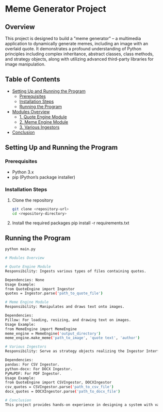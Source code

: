 # Meme Generator Project

## Overview
This project is designed to build a "meme generator" – a multimedia application to dynamically generate memes, including an image with an overlaid quote. It demonstrates a profound understanding of Python principles including complex inheritance, abstract classes, class methods, and strategy objects, along with utilizing advanced third-party libraries for image manipulation.

## Table of Contents
- [Setting Up and Running the Program](#setting-up-and-running-the-program)
  - [Prerequisites](#prerequisites)
  - [Installation Steps](#installation-steps)
  - [Running the Program](#running-the-program)
- [Modules Overview](#modules-overview)
  - [1. Quote Engine Module](#1-quote-engine-module)
  - [2. Meme Engine Module](#2-meme-engine-module)
  - [3. Various Ingestors](#3-various-ingestors)
- [Conclusion](#conclusion)

## Setting Up and Running the Program

### Prerequisites
- Python 3.x
- pip (Python’s package installer)

### Installation Steps
1. Clone the repository
   ```sh
   git clone <repository-url>
   cd <repository-directory>

2. Install the required packages
    pip install -r requirements.txt

## Running the Program
   ```sh
   python main.py

# Modules Overview

# Quote Engine Module
Responsibility: Ingests various types of files containing quotes.

Dependencies: None
Usage Example:
from QuoteEngine import Ingestor
quotes = Ingestor.parse('path_to_quote_file')

# Meme Engine Module
Responsibility: Manipulates and draws text onto images.

Dependencies:
Pillow: For loading, resizing, and drawing text on images.
Usage Example:
from MemeEngine import MemeEngine
meme_engine = MemeEngine('output_directory')
meme_engine.make_meme('path_to_image', 'quote text', 'author')

# Various Ingestors
Responsibility: Serve as strategy objects realizing the Ingestor Interface for each file type (csv, docx, pdf, txt).

Dependencies:
pandas: For CSV Ingestor.
python-docx: For DOCX Ingestor.
PyMuPDF: For PDF Ingestor.
Usage Example:
from QuoteEngine import CSVIngestor, DOCXIngestor
csv_quotes = CSVIngestor.parse('path_to_csv_file')
docx_quotes = DOCXIngestor.parse('path_to_docx_file')

# Conclusion
This project provides hands-on experience in designing a system with various components working in unison, implementing object-oriented programming concepts, and utilizing advanced Python libraries for practical application development. It is an exemplar demonstration of building a multimedia application using Python, integrating diverse libraries and maintaining modular, scalable, and robust code.